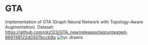 # GTA
Implementation of GTA (Graph Neural Network with Topology-Aware Augmentation).
Dataset: https://github.com/ckz123/GTA_new/releases/tag/untagged-869748122d0307bccb9a
![tyc drawio](https://github.com/user-attachments/assets/50feb00b-fa57-452e-8fca-5b4dca43220d)
